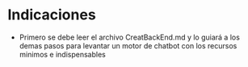 # Indicaciones
* Primero se debe leer el archivo CreatBackEnd.md y lo guiará a los demas pasos para levantar un motor de chatbot con los recursos minimos e indispensables